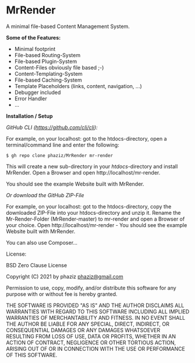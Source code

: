 # MrRender

A minimal file-based Content Management System.

__Some of the Features:__
- Minimal footprint
- File-based Routing-System
- File-based Plugin-System
- Content-Files obviously file based ;-)
- Content-Templating-System
- File-based Caching-System
- Template Placeholders (links, content, navigation, ...)
- Debugger included
- Error Handler
- ...

__Installation / Setup__

*GitHub CLI (https://github.com/cli/cli):*

For example, on your localhost: got to the htdocs-directory, open a terminal/command line and enter the following:


    $ gh repo clone phaziz/MrRender mr-render

This will create a new sub-directory in your _htdocs_-directory and install MrRender. Open a Browser and open http://localhost/mr-render.

You should see the example Website built with MrRender.

*Or download the GitHub ZIP-File*

For example, on your localhost: got to the htdocs-directory, copy the downloaded ZIP-File into your htdocs-directory and unzip it. Rename the Mr-Render-Folder (MrRender-master) to mr-render and open a Browser of your choice. Open http://localhost/mr-render - You should see the example Website built with MrRender.

You can also use Composer...

License:

BSD Zero Clause License

Copyright (C) 2021 by phaziz <phaziz@gmail.com>

Permission to use, copy, modify, and/or distribute this software for any purpose with or without fee is hereby granted.

THE SOFTWARE IS PROVIDED "AS IS" AND THE AUTHOR DISCLAIMS ALL WARRANTIES WITH REGARD TO THIS SOFTWARE INCLUDING ALL IMPLIED 
WARRANTIES OF MERCHANTABILITY AND FITNESS. IN NO EVENT SHALL THE AUTHOR BE LIABLE FOR ANY SPECIAL, DIRECT, INDIRECT, 
OR CONSEQUENTIAL DAMAGES OR ANY DAMAGES WHATSOEVER RESULTING FROM LOSS OF USE, DATA OR PROFITS, WHETHER IN AN ACTION OF 
CONTRACT, NEGLIGENCE OR OTHER TORTIOUS ACTION, ARISING OUT OF OR IN CONNECTION WITH THE USE OR PERFORMANCE OF THIS SOFTWARE.


